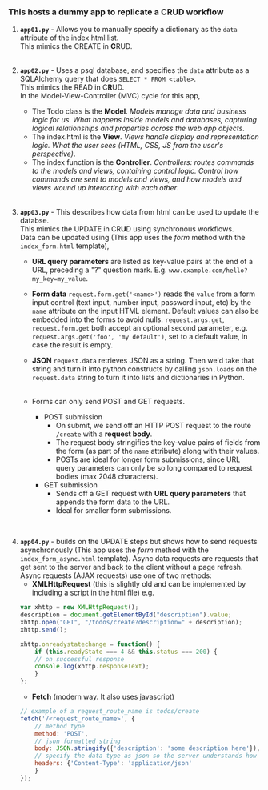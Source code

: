 ### This hosts a dummy app to replicate a CRUD workflow
1. **`app01.py`** - Allows you to manually specify a dictionary as the `data` attribute of the index html list. <br>
This mimics the CREATE in **C**RUD. <br><br>
2. **`app02.py`** - Uses a psql database, and specifies the `data` attribute as a SQLAlchemy query that does `SELECT * FROM <table>`. <br>
This mimics the READ in C**R**UD. <br>
In the Model-View-Controller (MVC) cycle for this app,
    - The Todo class is the **Model**. *Models manage data and business logic for us. What happens inside models and databases, capturing logical relationships and properties across the web app objects*.
    - The index.html is the **View**. *Views handle display and representation logic. What the user sees (HTML, CSS, JS from the user's perspective)*.
    - The index function is the **Controller**. *Controllers: routes commands to the models and views, containing control logic. Control how commands are sent to models and views, and how models and views wound up interacting with each other*.
<br><br>

3. **`app03.py`** - This describes how data from html can be used to update the databse. <br>
This mimics the UPDATE in CR**U**D using synchronous workflows.<br>
Data can be updated using (This app uses the *form* method with the `index_form.html` template),
    - **URL query parameters** are listed as key-value pairs at the end of a URL, preceding a "?" question mark. E.g. `www.example.com/hello?my_key=my_value`.
    - **Form data** `request.form.get('<name>')` reads the `value` from a form input control (text input, number input, password input, etc) by the `name` attribute on the input HTML element. Default values can also be embedded into the forms to avoid nulls. `request.args.get`, `request.form.get` both accept an optional second parameter, e.g. `request.args.get('foo', 'my default')`, set to a default value, in case the result is empty.
    - **JSON** `request.data` retrieves JSON as a string. Then we'd take that string and turn it into python constructs by calling `json.loads` on the `request.data` string to turn it into lists and dictionaries in Python.<br><br>

    - Forms can only send POST and GET requests.
        - POST submission
            - On submit, we send off an HTTP POST request to the route `/create` with a **request body**.
            - The request body stringifies the key-value pairs of fields from the form (as part of the `name` attribute) along with their values.
            - POSTs are ideal for longer form submissions, since URL query parameters can only be so long compared to request bodies (max 2048 characters).
        - GET submission
            - Sends off a GET request with **URL query parameters** that appends the form data to the URL.
            - Ideal for smaller form submissions.
<br>

4. **`app04.py`** - builds on the UPDATE steps but shows how to send requests asynchronously (This app uses the *form* method with the `index_form_async.html` template). Async data requests are requests that get sent to the server and back to the client without a page refresh. Async requests (AJAX requests) use one of two methods:
    - **XMLHttpRequest** (this is slightly old and can be implemented by including a script in the html file) e.g.
    ```js
    var xhttp = new XMLHttpRequest();
    description = document.getElementById("description").value;
    xhttp.open("GET", "/todos/create?description=" + description);
    xhttp.send();

    xhttp.onreadystatechange = function() {
        if (this.readyState === 4 && this.status === 200) { 
        // on successful response
        console.log(xhttp.responseText);
        }
    };
    ```
    - **Fetch** (modern way. It also uses javascript)
    ```js
    // example of a request_route_name is todos/create
    fetch('/<request_route_name>', {
        // method type
        method: 'POST',
        // json formatted string
        body: JSON.stringify({'description': 'some description here'}),
        // specify the data type as json so the server understands how to read it
        headers: {'Content-Type': 'application/json'
        }
    });
    ```

